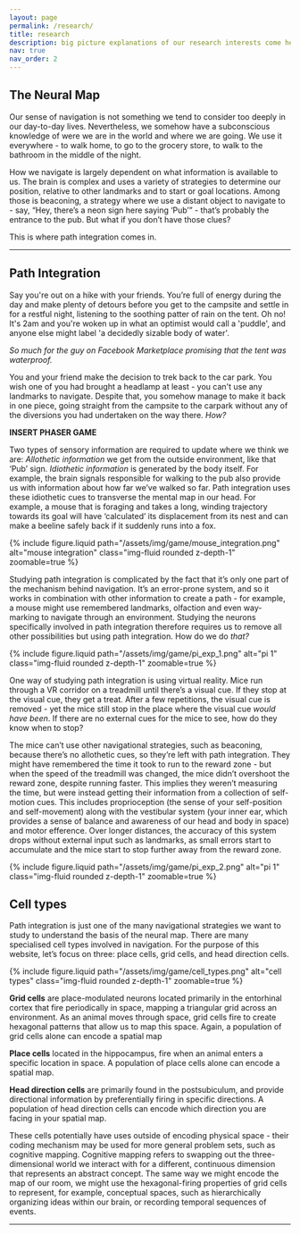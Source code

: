 ```yaml
---
layout: page
permalink: /research/
title: research
description: big picture explanations of our research interests come here
nav: true
nav_order: 2
---
```


## The Neural Map

Our sense of navigation is not something we tend to consider too deeply in our day-to-day lives. Nevertheless, we somehow have a subconscious knowledge of were we are in the world and where we are going. We use it everywhere - to walk home, to go to the grocery store, to walk to the bathroom in the middle of the night. 

How we navigate is largely dependent on what information is available to us. The brain is complex and uses a variety of strategies to determine our position, relative to other landmarks and to start or goal locations. Among those is beaconing, a strategy where we use a distant object to navigate to - say, “Hey, there’s a neon sign here saying ‘Pub’” - that’s probably the entrance to the pub. But what if you don’t have those clues? 

This is where path integration comes in.

---

## Path Integration

Say you're out on a hike with your friends. You’re full of energy during the day and make plenty of detours before you get to the campsite and settle in for a restful night, listening to the soothing patter of rain on the tent.
Oh no! It's 2am and you're woken up in what an optimist would call a 'puddle', and anyone else might label 'a decidedly sizable body of water'.

*So much for the guy on Facebook Marketplace promising that the tent was waterproof.*

You and your friend make the decision to trek back to the car park. You wish one of you had brought a headlamp at least - you can't use any landmarks to navigate. Despite that, you somehow manage to make it back in one piece, going straight from the campsite to the carpark without any of the diversions you had undertaken on the way there. *How?*

<div class="post">
    <div id="gameCanvas1"></div>
</div>


**INSERT PHASER GAME**

Two types of sensory information are required to update where we think we are: *Allothetic information* we get from the outside environment, like that ‘Pub’ sign. *Idiothetic information* is generated by the body itself. For example, the brain signals responsible for walking to the pub also provide us with information about how far we’ve walked so far. Path integration uses these idiothetic cues to transverse the mental map in our head. For example, a mouse that is foraging and takes a long, winding trajectory towards its goal will have ‘calculated’ its displacement from its nest and can make a beeline safely back if it suddenly runs into a fox.


{% include figure.liquid path="/assets/img/game/mouse_integration.png" alt="mouse integration" class="img-fluid rounded z-depth-1" zoomable=true %}

Studying path integration is complicated by the fact that it’s only one part of the mechanism behind navigation. It’s an error-prone system, and so it works in combination with other information to create a path - for example, a mouse might use remembered landmarks, olfaction and even way-marking to navigate through an environment. Studying the neurons specifically involved in path integration therefore requires us to remove all other possibilities but using path integration.
How do we do *that?*

{% include figure.liquid path="/assets/img/game/pi_exp_1.png" alt="pi 1" class="img-fluid rounded z-depth-1" zoomable=true %}


 One way of studying path integration is using virtual reality. Mice run through a VR corridor on a treadmill until there’s a visual cue. If they stop at the visual cue, they get a treat. After a few repetitions, the visual cue is removed - yet the mice still stop in the place where the visual cue *would have been*. If there are no external cues for the mice to see, how do they know when to stop?
    
  The mice can’t use other navigational strategies, such as beaconing, because there’s no allothetic cues, so they’re left with path integration. They might have remembered the time it took to run to the reward zone - but when the speed of the treadmill was changed, the mice didn’t overshoot the reward zone, despite running faster. This implies they weren’t measuring the time, but were instead getting their information from a collection of self-motion cues. This includes proprioception (the sense of your self-position and self-movement) along with the vestibular system (your inner ear, which provides a sense of balance and awareness of our head and body in
  space) and motor efference. Over longer distances, the accuracy of this system drops without external input such as landmarks, as small errors start to accumulate and the mice start to stop further away from the reward zone. 

  {% include figure.liquid path="/assets/img/game/pi_exp_2.png" alt="pi 1" class="img-fluid rounded z-depth-1" zoomable=true %}

## Cell types

  Path integration is just one of the many navigational strategies we want to study to understand the basis of the neural map. There are many specialised cell types involved in navigation. For the purpose of this website, let’s focus on three: place cells, grid cells, and head direction cells.


{% include figure.liquid path="/assets/img/game/cell_types.png" alt="cell types" class="img-fluid rounded z-depth-1" zoomable=true %}

  
  **Grid cells** are place-modulated neurons located primarily in the entorhinal cortex that fire periodically in space, mapping a triangular grid across an environment. As an animal moves through space, grid cells fire to create hexagonal patterns that allow us to map this space. Again, a population of grid cells alone can encode a spatial map

  **Place cells**
  located in the hippocampus, fire when an animal enters a specific location in space. A population of place cells alone can encode a spatial map.

  **Head direction cells**
  are primarily found in the postsubiculum, and provide directional information by preferentially firing in specific directions. A population of head direction cells can encode which direction you are facing in your spatial map.

  These cells potentially have uses outside of encoding physical space - their coding mechanism may be used for more general problem sets, such as cognitive mapping. Cognitive mapping refers to swapping out the three-dimensional world we interact with for a different, continuous dimension that represents an abstract concept. The same way we might encode the map of our room, we might use the hexagonal-firing properties of grid cells to represent, for example, conceptual spaces, such as hierarchically organizing ideas within our brain, or recording temporal sequences of events.

---

<script src="https://cdn.jsdelivr.net/npm/phaser@3.60.0/dist/phaser-arcade-physics.min.js"></script>
<script  type="module" src="/kaja_game/js/main.js"></script>